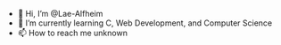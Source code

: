 - 👋 Hi, I’m @Lae-Alfheim
- 🌱 I’m currently learning C, Web Development, and Computer Science
- 📫 How to reach me unknown

<!---
Lae-Alfheim/Lae-Alfheim is a ✨ special ✨ repository because its `README.md` (this file) appears on your GitHub profile.
You can click the Preview link to take a look at your changes.
--->
